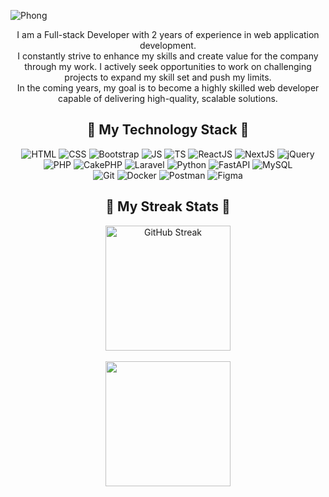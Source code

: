 ![Phong](https://github.com/user-attachments/assets/32b694bb-d836-4aad-86a7-8113939988ee)

<div align="center">
  <p>
    I am a Full-stack Developer with 2 years of experience in web application development.<br>
    I constantly strive to enhance my skills and create value for the company through my work. I actively seek opportunities to work on challenging projects to expand my skill set and push my limits.<br>
    In the coming years, my goal is to become a highly skilled web developer capable of delivering high-quality, scalable solutions.</p>
</div>
<h2 align="center">🚀&nbsp;My Technology Stack&nbsp;🚀</h2>
<div align="center">
  <img src="https://img.shields.io/badge/html5-%23E34F26.svg?style=for-the-badge&logo=html5&logoColor=white" alt="HTML">
  <img src="https://img.shields.io/badge/css3-%231572B6.svg?style=for-the-badge&logo=css3&logoColor=white" alt="CSS">
  <img src="https://img.shields.io/badge/bootstrap-%238511FA.svg?style=for-the-badge&logo=bootstrap&logoColor=white" alt="Bootstrap">
  <img src="https://img.shields.io/badge/javascript-%23323330.svg?style=for-the-badge&logo=javascript&logoColor=%23F7DF1E" alt="JS">
  <img src="https://img.shields.io/badge/typescript-%23007ACC.svg?style=for-the-badge&logo=typescript&logoColor=white" alt="TS">
  <img src="https://img.shields.io/badge/react-%2320232a.svg?style=for-the-badge&logo=react&logoColor=%2361DAFB" alt="ReactJS">
  <img src="https://img.shields.io/badge/Next-black?style=for-the-badge&logo=next.js&logoColor=white" alt="NextJS">
  <img src="https://img.shields.io/badge/jquery-%230769AD.svg?style=for-the-badge&logo=jquery&logoColor=white" alt="jQuery">
</div>
<div align="center">
  <img src="https://img.shields.io/badge/php-%23777BB4.svg?style=for-the-badge&logo=php&logoColor=white" alt="PHP">
  <img src="https://img.shields.io/badge/cakephp-%23D33C43.svg?style=for-the-badge&logo=cakephp&logoColor=white" alt="CakePHP">
  <img src="https://img.shields.io/badge/laravel-%23FF2D20.svg?style=for-the-badge&logo=laravel&logoColor=white" alt="Laravel">
  <img src="https://img.shields.io/badge/python-3670A0?style=for-the-badge&logo=python&logoColor=ffdd54" alt="Python">
  <img src="https://img.shields.io/badge/FastAPI-005571?style=for-the-badge&logo=fastapi" alt="FastAPI">
  <img src="https://img.shields.io/badge/mysql-4479A1.svg?style=for-the-badge&logo=mysql&logoColor=white" alt="MySQL">
</div>
<div align="center">
  <img src="https://img.shields.io/badge/git-%23F05033.svg?style=for-the-badge&logo=git&logoColor=white" alt="Git">
  <img src="https://img.shields.io/badge/docker-%230db7ed.svg?style=for-the-badge&logo=docker&logoColor=white" alt="Docker">
  <img src="https://img.shields.io/badge/Postman-FF6C37?style=for-the-badge&logo=postman&logoColor=white" alt="Postman">
  <img src="https://img.shields.io/badge/figma-%23F24E1E.svg?style=for-the-badge&logo=figma&logoColor=white" alt="Figma">
</div>

<h2 align="center">🚀&nbsp;My Streak Stats&nbsp;🚀</h2>
<div align="center">
    <img height=200 align="center" src="https://github-readme-streak-stats.herokuapp.com?user=VTPie&theme=dark" alt="GitHub Streak" />
</div>
<br>
<div align="center">
    <img height=200 align="center" src="https://github-readme-stats.vercel.app/api/top-langs?username=VTPie&layout=compact&langs_count=8&card_width=320&theme=dark" />
</div>
